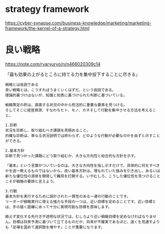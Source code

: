 # strategy framework
https://cyber-synapse.com/business-knowledge/marketing/marketing-framework/the-kernel-of-a-strategy.html

# 良い戦略
https://note.com/ryaryuryo/n/n466020309c14  

「最も効果の上がるところに持てる力を集中投下することに尽きる」

```
戦略とは仮説である
良い戦略とは、こうすればうまくいくはずだ、という仮説である。
理論的裏づけはないが、知識と知恵に裏づけられた判断に基づいている。

戦略策定の肝は、直面する状況の中から死活的に重要な要素を見つける。
そしてそこに経営資源、すなわちヒト、モノ、カネそして行動を集中させる方法を考えること。
```

```
1.診断
状況を診断し、取り組むべき課題を見極めること。
的確な診断は、単なる状況説明では終わらず、どのような行動が必要なのかを自ずと示すことができる。

2.基本方針
診断で見つかった課題にどう取り組むか、大きな方向性と総合的な方針を示す。

「基本」という言葉がついているのは、大きな方向性を指し示すだけで、具体的に何をすべきかを逐一教えるものではないから。良い基本方針は、埋もれていた強みを引き出し、あるいは新たな優位性の源泉を開発して難局を打開する。いやむしろ、こうした優位性を見つけることこそが戦略の要諦と言えよう。

3.行動
基本方針を実行するために設計された一貫性のある一連の行動のことです。
リーダーが戦略実行に使える強力な手段の一つは、近い目標を定めることです。近い目標とは、手の届く距離にあって十分に実現可能な目標を意味します。

絶えず変化する先行き不透明な状況では、むしろより近い戦略目標を定めなければなりません。目標は将来予測に基づいて立てるものだが、将来が不確実であるほど、遠くを見通すよりも「足場を固めて選択肢を増やす」ことが重要になります。
```